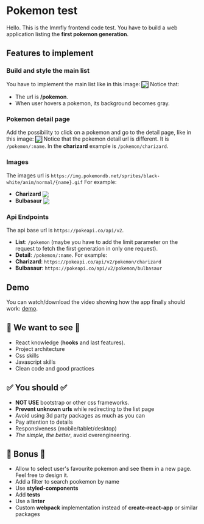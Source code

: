 # Pokemon test
Hello. This is the Immfly frontend code test. You have to build a web
application listing the **first pokemon generation**.
## Features to implement
### Build and style the main list
You have to implement the main list like in this image:
<img align="center" src="https://imgur.com/HNu1wmq.png" style="border: 1px
solid black" />
Notice that:
* The url is **/pokemon**.
* When user hovers a pokemon, its background becomes gray.
### Pokemon detail page
Add the possibility to click on a pokemon and go to the detail page, like
in this image:
<img align="center" src="https://imgur.com/1Mbh6mK.png" style="border: 1px
solid black" />
Notice that the pokemon detail url is different. It is ``/pokemon/:name``.
In the **charizard** example is ``/pokemon/charizard``.
### Images
The images url is
``https://img.pokemondb.net/sprites/black-white/anim/normal/{name}.gif``
For example:
* **Charizard** <img align="center"
src="https://img.pokemondb.net/sprites/black-white/anim/normal/charizard.g
if"/>
* **Bulbasaur** <img align="center"
src="https://img.pokemondb.net/sprites/black-white/anim/normal/bulbasaur.g
if" />
### Api Endpoints
The api base url is ``https://pokeapi.co/api/v2``.
* **List**: ``/pokemon`` (maybe you have to add the limit parameter on the
request to fetch the first generation in only one request).
* **Detail**: ``/pokemon/:name``.
For example:
* **Charizard**: ``https://pokeapi.co/api/v2/pokemon/charizard``
* **Bulbasaur**: ``https://pokeapi.co/api/v2/pokemon/bulbasaur``
## Demo

You can watch/download the video showing how the app finally should work:
<a
href="https://mega.nz/file/2JNVlIzb#kmmubCQEUQV0RgZ9dExTC64P_9eDNBPE8zgNNS
-b0do" target="_blank">demo</a>.
## 🧐 We want to see 🧐
- React knowledge (**hooks** and last features).
- Project architecture
- Css skills
- Javascript skills
- Clean code and good practices
## ✅ You should ✅
- **NOT USE** bootstrap or other css frameworks.
- **Prevent unknown urls** while redirecting to the list page
- Avoid using 3d party packages as much as you can
- Pay attention to details
- Responsiveness (mobile/tablet/desktop)
- *The simple, the better*, avoid overengineering.
## 🌟 Bonus 🌟
- Allow to select user's favourite pokemon and see them in a new page.
Feel free to design it.
- Add a filter to search pookemon by name
- Use **styled-components**
- Add **tests**
- Use a **linter**
- Custom **webpack** implementation instead of **create-react-app** or
similar packages
